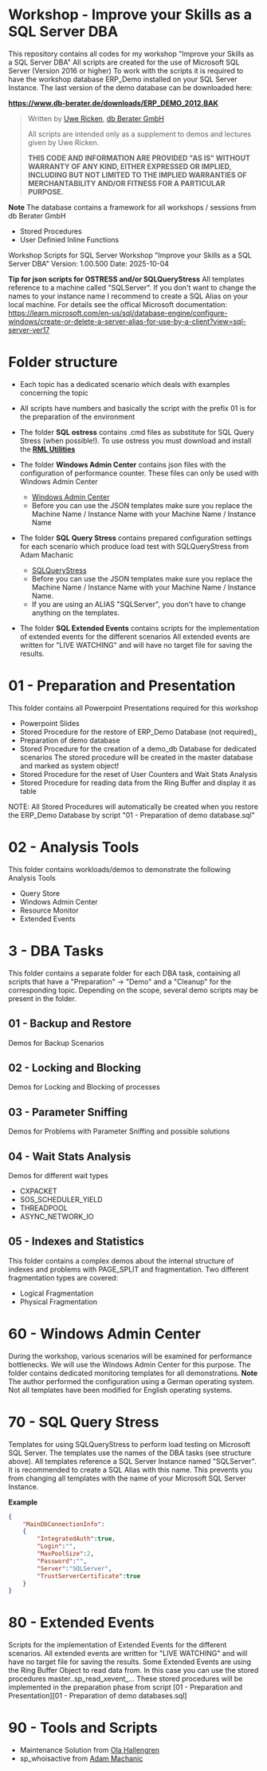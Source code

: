 # Workshop - Improve your Skills as a SQL Server DBA
This repository contains all codes for my workshop "Improve your Skills as a SQL Server DBA"
All scripts are created for the use of Microsoft SQL Server (Version 2016 or higher)
To work with the scripts it is required to have the workshop database ERP_Demo installed on your SQL Server Instance.
The last version of the demo database can be downloaded here:

**https://www.db-berater.de/downloads/ERP_DEMO_2012.BAK**

> Written by
>	[Uwe Ricken](https://www.db-berater.de/uwe-ricken/), 
>	[db Berater GmbH](https://db-berater.de)
> 
> All scripts are intended only as a supplement to demos and lectures
> given by Uwe Ricken.  
>   
> **THIS CODE AND INFORMATION ARE PROVIDED "AS IS" WITHOUT WARRANTY OF 
> ANY KIND, EITHER EXPRESSED OR IMPLIED, INCLUDING BUT NOT LIMITED 
> TO THE IMPLIED WARRANTIES OF MERCHANTABILITY AND/OR FITNESS FOR A
> PARTICULAR PURPOSE.**

**Note**
The database contains a framework for all workshops / sessions from db Berater GmbH
+ Stored Procedures
+ User Definied Inline Functions

Workshop Scripts for SQL Server Workshop "Improve your Skills as a SQL Server DBA"
Version:	1.00.500
Date:		2025-10-04

**Tip for json scripts for OSTRESS and/or SQLQueryStress**
All templates reference to a machine called "SQLServer". If you don't want to change the names to your instance name I recommend to create a SQL Alias on your local machine.
For details see the offical Microsoft documentation:
https://learn.microsoft.com/en-us/sql/database-engine/configure-windows/create-or-delete-a-server-alias-for-use-by-a-client?view=sql-server-ver17

# Folder structure
+ Each topic has a dedicated scenario which deals with examples concerning the topic
+ All scripts have numbers and basically the script with the prefix 01 is for the preparation of the environment
+ The folder **SQL ostress** contains .cmd files as substitute for SQL Query Stress (when possible!).
   To use ostress you must download and install the **[RML Utilities](https://learn.microsoft.com/en-us/troubleshoot/sql/tools/replay-markup-language-utility)**
   
+ The folder **Windows Admin Center** contains json files with the configuration of performance counter. These files can only be used with Windows Admin Center
  - [Windows Admin Center](https://www.microsoft.com/en-us/windows-server/windows-admin-center)
  - Before you can use the JSON templates make sure you replace the Machine Name / Instance Name with your Machine Name / Instance Name
+ The folder **SQL Query Stress** contains prepared configuration settings for each scenario which produce load test with SQLQueryStress from Adam Machanic
  - [SQLQueryStress](https://github.com/ErikEJ/SqlQueryStress)
  - Before you can use the JSON templates make sure you replace the Machine Name / Instance Name with your Machine Name / Instance Name.
  - If you are using an ALIAS "SQLServer", you don't have to change anything on the templates. 
+ The folder **SQL Extended Events** contains scripts for the implementation of extended events for the different scenarios
  All extended events are written for "LIVE WATCHING" and will have no target file for saving the results.

# 01 - Preparation and Presentation
This folder contains all Powerpoint Presentations required for this workshop
+ Powerpoint Slides
+ Stored Procedure for the restore of ERP_Demo Database (not required)_
+ Preparation of demo database
+ Stored Procedure for the creation of a demo_db Database for dedicated scenarios
  The stored procedure will be created in the master database and marked as system object!
+ Stored Procedure for the reset of User Counters and Wait Stats Analysis
+ Stored Procedure for reading data from the Ring Buffer and display it as table

NOTE: All Stored Procedures will automatically be created when you restore the ERP_Demo Database by script "01 - Preparation of demo database.sql"

# 02 - Analysis Tools
This folder contains workloads/demos to demonstrate the following Analysis Tools
+ Query Store
+ Windows Admin Center
+ Resource Monitor
+ Extended Events

# 3 - DBA Tasks
This folder contains a separate folder for each DBA task, containing all scripts that have a "Preparation" -> "Demo" and a "Cleanup" for the corresponding topic.
Depending on the scope, several demo scripts may be present in the folder.
## 01 - Backup and Restore
Demos for Backup Scenarios
## 02 - Locking and Blocking
Demos for Locking and Blocking of processes
## 03 - Parameter Sniffing
Demos for Problems with Parameter Sniffing and possible solutions
## 04 - Wait Stats Analysis
Demos for different wait types
+ CXPACKET
+ SOS_SCHEDULER_YIELD
+ THREADPOOL
+ ASYNC_NETWORK_IO
## 05 - Indexes and Statistics
This folder contains a complex demos about the internal structure of indexes and problems with PAGE_SPLIT and fragmentation. Two different fragmentation types are covered:
+ Logical Fragmentation
+ Physical Fragmentation
# 60 - Windows Admin Center
During the workshop, various scenarios will be examined for performance bottlenecks. We will use the Windows Admin Center for this purpose. The folder contains dedicated monitoring templates for all demonstrations.
**Note**
The author performed the configuration using a German operating system. Not all templates have been modified for English operating systems.

# 70 - SQL Query Stress
Templates for using SQLQueryStress to perform load testing on Microsoft SQL Server. The templates use the names of the DBA tasks (see structure above).
All templates reference a SQL Server Instance named "SQLServer". It is recommended to create a SQL Alias with this name.
This prevents you from changing all templates with the name of your Microsoft SQL Server Instance.

**Example**
```json
{
	"MainDbConnectionInfo":
	{
		"IntegratedAuth":true,
		"Login":"",
		"MaxPoolSize":2,
		"Password":"",
		"Server":"SQLServer",
		"TrustServerCertificate":true
	}
}
```
# 80 - Extended Events
Scripts for the implementation of Extended Events for the different scenarios.
All extended events are written for "LIVE WATCHING" and will have no target file for saving the results.
Some Extended Events are using the Ring Buffer Object to read data from.
In this case you can use the stored procedures master..sp_read_xevent_...
These stored procedures will be implemented in the preparation phase from script
[01 - Preparation and Presentation]\[01 - Preparation of demo databases.sql]

# 90 - Tools and Scripts
+ Maintenance Solution from [Ola Hallengren](https://ola.hallengren.com/)
+ sp_whoisactive from [Adam Machanic](https://github.com/amachanic/sp_whoisactive)